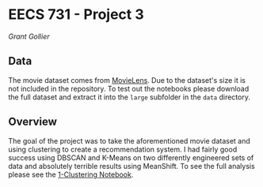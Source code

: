 # EECS 731 - Project 3
*Grant Gollier*

## Data

The movie dataset comes from [MovieLens](https://grouplens.org/datasets/movielens/). Due to the dataset's size it is not included in the repository. To test out the notebooks please download the full dataset and extract it into the `large` subfolder in the `data` directory.

## Overview

The goal of the project was to take the aforementioned movie dataset and using clustering to create a recommendation system. I had fairly good success using DBSCAN and K-Means on two differently engineered sets of data and absolutely terrible results using MeanShift. To see the full analysis please see the [1-Clustering Notebook](notebooks/1-Clustering.ipynb).
